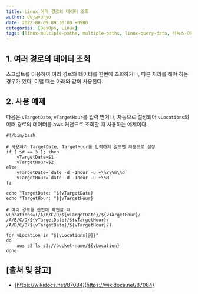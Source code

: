 ```yaml
---
title: Linux 여러 경로의 데이터 조회
author: dejavuhyo
date: 2022-08-09 09:30:00 +0900
categories: [DevOps, Linux]
tags: [linux-multiple-paths, multiple-paths, linux-query-data, 리눅스-여러-경로, 리눅스-데이터-조회, 데이터-조회]
---
```


## 1. 여러 경로의 데이터 조회
스크립트를 이용하여 여러 경로의 데이터를 한번에 조회하거나, 다른 처리를 해야 하는 경우가 있다. 이럴 때는 아래와 같이 사용한다.

## 2. 사용 예제
다음은 `vTargetDate`, `vTargetHour`를 입력 받거나, 자동으로 설정되어 `vLocations`의 여러 경로의 데이터를 aws 커맨드로 조회할 때 사용하는 예제이다.

```shell
#!/bin/bash

# 사용자가 TargetDate, TargetHour를 입력하지 않으면 자동으로 설정 
if [ $# == 3 ]; then
    vTargetDate=$1
    vTargetHour=$2
else 
    vTargetDate=`date -d -1hour -u +\%Y\%m\%d` 
    vTargetHour=`date -d -1hour -u +\%H`
fi

echo "TargetDate: "${vTargetDate}
echo "TargetHour: "${vTargetHour}

# 여러 경로를 한번에 확인할 때 
vLocations=(/A/B/C/D/${vTargetDate}/${vTargetHour}/
/A/B/C/D/${vTargetDate}/${vTargetHour}/
/A/B/C/D/${vTargetDate}/${vTargetHour}/)

for vLocation in "${vLocations[@]}"
do
    aws s3 ls s3://bucket-name/${vLocation}
done
```

## [출처 및 참고]
* [https://wikidocs.net/87084](https://wikidocs.net/87084)
